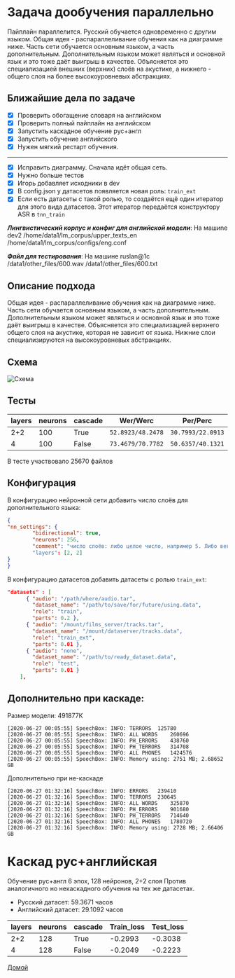 # Задача дообучения параллельно
Пайплайн параллелится. Русский обучается одновременно с другим языком.
Общая идея - распараллеливание обучения как на диаграмме ниже.
Часть сети обучается основным языком, а часть дополнительным.
Дополнительным языком может являться и основной язык и это тоже даёт выигрыш в качестве.
Объясняется это специализацией внешних (верхних) слоёв на акустике, а нижнего - общего
слоя на более высокоуровневых абстракциях.

## Ближайшие дела по задаче
- [x] Проверить обогащение словаря на английском  
- [x] Проверить полный пайплайн на английском  
- [x] Запустить каскадное обучение рус+англ  
- [x] Запустить обучение английского  
- [x] Нужен мягкий рестарт обучения.  
----
- [x] Исправить диаграмму. Сначала идёт общая сеть.  
- [x] Нужно больше тестов  
- [x] Игорь добавляет исходники в dev  
- [x] В config.json у датасетов появляется новая роль: `train_ext`  
- [x] Если есть датасеты с такой ролью, то создаётся ещё один итератор  
для этого вида датасетов. Этот итератор передаётся конструктору ASR в `tnn_train`  

***Лингвистический корпус и конфиг для английской модели***:
На машиne dev2
/home/data1/lm_corpus/upper_texts_en
/home/data1/lm_corpus/configs/eng.conf

***Файл для тестирования***:
На машине ruslan@1c
/data1/other_files/600.wav
/data1/other_files/600.txt


## Описание подхода

Общая идея - распараллеливание обучения как на диаграмме ниже.
Часть сети обучается основным языком, а часть дополнительным.
Дополнительным языком может являться и основной язык и это тоже даёт выигрыш в качестве.
Объясняется это специализацией верхнего общего слоя на акустике, которая не зависит от языка.
Нижние слои специализируются на высокоуровневых абстракциях.

## Схема
<!--
[iterator]->data[lstm],
[lstm]->chanel_1[lstm_1],
[lstm]-.-[lstm_2],
[lstm_1]->[log_softmax1],
[lstm_2]-.-[log_softmax2],
[lstm_1]-[note: русская подсеть {bg:wheat}],
[lstm_2]-[note: английская подсеть {bg:wheat}]
-->

![Схема](https://yuml.me/diagram/scruffy/class/[iterator]-%3Edata[lstm],%20[lstm]-%3Echanel_1[lstm_1],%20[lstm]-.-[lstm_2],%20[lstm_1]-%3E[log_softmax1],%20[lstm_2]-.-[log_softmax2],%20[lstm_1]-[note:%20%D1%80%D1%83%D1%81%D1%81%D0%BA%D0%B0%D1%8F%20%D0%BF%D0%BE%D0%B4%D1%81%D0%B5%D1%82%D1%8C%20%7Bbg:wheat%7D],%20[lstm_2]-[note:%20%D0%B0%D0%BD%D0%B3%D0%BB%D0%B8%D0%B9%D1%81%D0%BA%D0%B0%D1%8F%20%D0%BF%D0%BE%D0%B4%D1%81%D0%B5%D1%82%D1%8C%20%7Bbg:wheat%7D])

## Тесты

|layers|neurons|cascade|Wer/Werc|Per/Perc|  
|---|---|---|---|---|  
|2+2|100|True |`52.8923/48.2478`|`30.7993/22.0913`|
|4  |100|False|`73.4679/70.7782`|`50.6357/40.1321`|

В тесте участвовало 25670 файлов

## Конфигурация
В конфигурацию нейронной сети добавить число слоёв для дополнительного языка:
```json
{
"nn_settings": {
        "bidirectional": true,
        "neurons": 256,
        "comment": "число слоёв: либо целое число, например 5. Либо вектор при каскадном обучении, например [2, 3]."
        "layers": [2, 2]
}
}
```
В конфигурацию датасетов добавить датасеты с ролью `train_ext`:
```json
"datasets" : [
      { "audio": "/path/where/audio.tar",
        "dataset_name": "/path/to/save/for/future/using.data",
        "role": "train",
        "parts": 0.2 },
      { "audio": "/mount/films_server/tracks.tar",
        "dataset_name": "/mount/dataserver/tracks.data",
        "role": "train_ext",
        "parts": 0.01 },
      { "audio": "none",
        "dataset_name": "/path/to/ready_dataset.data",
        "role": "test",
        "parts": 0.01 }
    ],
```

## Дополнительно при каскаде:
Размер модели: 491877К
```
[2020-06-27 00:05:55] SpeechBox: INFO: TERRORS	125780
[2020-06-27 00:05:55] SpeechBox: INFO: ALL WORDS	260696
[2020-06-27 00:05:55] SpeechBox: INFO: PH_ERRORS	438760
[2020-06-27 00:05:55] SpeechBox: INFO: PH_TERRORS	314708
[2020-06-27 00:05:55] SpeechBox: INFO: ALL PHONES	1424576
[2020-06-27 00:05:55] SpeechBox: INFO: Memory using: 2751 MB; 2.68652 GB
```

Дополнительно при не-каскаде
```
[2020-06-27 01:32:16] SpeechBox: INFO: ERRORS	239410
[2020-06-27 01:32:16] SpeechBox: INFO: TERRORS	230645
[2020-06-27 01:32:16] SpeechBox: INFO: ALL WORDS	325870
[2020-06-27 01:32:16] SpeechBox: INFO: PH_ERRORS	901680
[2020-06-27 01:32:16] SpeechBox: INFO: PH_TERRORS	714640
[2020-06-27 01:32:16] SpeechBox: INFO: ALL PHONES	1780720
[2020-06-27 01:32:16] SpeechBox: INFO: Memory using: 2728 MB; 2.66406 GB
```

# Каскад рус+английская

Обучение рус+англ 6 эпох, 128 нейронов, 2+2 слоя
Против аналогичного но некаскадного обучения на тех же датасетах.
- Русский датасет: 59.3671 часов
- Английский датасет: 29.1092 часов

|layers|neurons|cascade|Train_loss|Test_loss  
|---|---|---|---|---|  
| 2+2 | 128 | True | -0.2993 | -0.3038 |
|  4  | 128 | False| -0.2049 | -0.2223 |

[Домой](../index.html)
